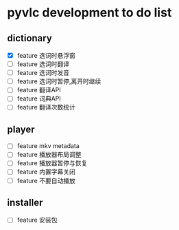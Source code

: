 # pyvlc development to do list
## dictionary
- [x] feature 选词时悬浮窗
- [ ] feature 选词时翻译
- [ ] feature 选词时发音
- [ ] feature 选词时暂停,离开时继续
- [ ] feature 翻译API
- [ ] feature 词典API
- [ ] feature 翻译次数统计

## player
- [ ] feature mkv metadata
- [ ] feature 播放器布局调整
- [ ] feature 播放器暂停与恢复
- [ ] feature 内置字幕关闭
- [ ] feature 不要自动播放

## installer
- [ ] feature 安装包